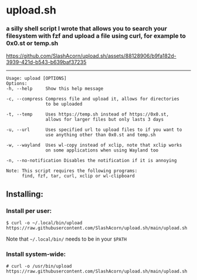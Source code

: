 # upload.sh
### a silly shell script I wrote that allows you to search your filesystem with fzf and upload a file using curl, for example to 0x0.st or temp.sh

https://github.com/SlashAcorn/upload.sh/assets/88128906/b9fa182d-3939-421d-b543-b639baf37235

---
```
Usage: upload [OPTIONS]
Options:
-h, --help     Show this help message

-c, --compress Compress file and upload it, allows for directories
               to be uploaded

-t, --temp     Uses https://temp.sh instead of https://0x0.st,
               allows for larger files but only lasts 3 days

-u, --url      Uses specified url to upload files to if you want to
               use anything other than 0x0.st and temp.sh

-w, --wayland  Uses wl-copy instead of xclip, note that xclip works
               on some applications when using Wayland too

-n, --no-notification Disables the notification if it is annoying

Note: This script requires the following programs:
      find, fzf, tar, curl, xclip or wl-clipboard
```

## Installing:
### Install per user:
    $ curl -o ~/.local/bin/upload https://raw.githubusercontent.com/SlashAcorn/upload.sh/main/upload.sh
Note that `~/.local/bin/` needs to be in your `$PATH`
### Install system-wide:
    # curl -o /usr/bin/upload https://raw.githubusercontent.com/SlashAcorn/upload.sh/main/upload.sh
